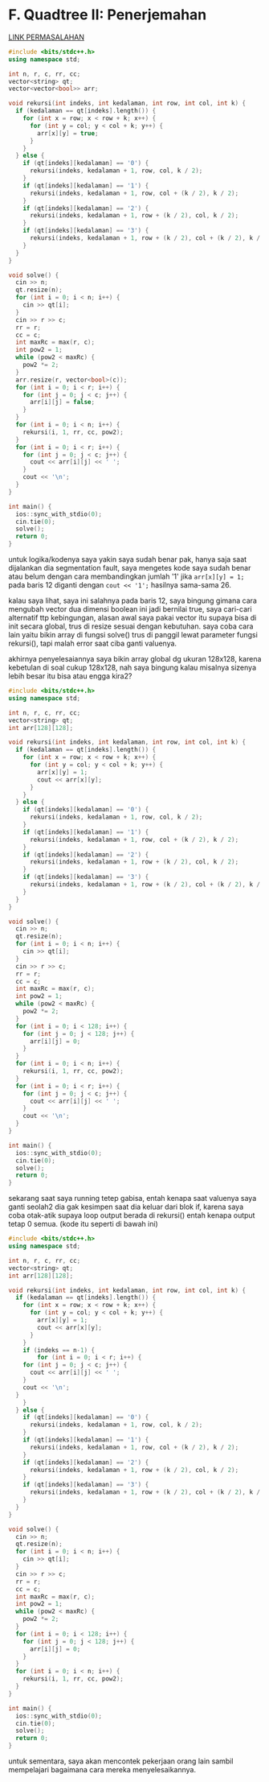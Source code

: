 # F. Quadtree II: Penerjemahan

[LINK PERMASALAHAN](https://tlx.toki.id/courses/basic/chapters/13/problems/F/)

```cpp
#include <bits/stdc++.h>
using namespace std;

int n, r, c, rr, cc;
vector<string> qt;
vector<vector<bool>> arr;

void rekursi(int indeks, int kedalaman, int row, int col, int k) {
  if (kedalaman == qt[indeks].length()) {
    for (int x = row; x < row + k; x++) {
      for (int y = col; y < col + k; y++) {
        arr[x][y] = true;
      }
    }
  } else {
    if (qt[indeks][kedalaman] == '0') {
      rekursi(indeks, kedalaman + 1, row, col, k / 2);
    }
    if (qt[indeks][kedalaman] == '1') {
      rekursi(indeks, kedalaman + 1, row, col + (k / 2), k / 2);
    }
    if (qt[indeks][kedalaman] == '2') {
      rekursi(indeks, kedalaman + 1, row + (k / 2), col, k / 2);
    }
    if (qt[indeks][kedalaman] == '3') {
      rekursi(indeks, kedalaman + 1, row + (k / 2), col + (k / 2), k / 2);
    }
  }
}

void solve() {
  cin >> n;
  qt.resize(n);
  for (int i = 0; i < n; i++) {
    cin >> qt[i];
  }
  cin >> r >> c;
  rr = r;
  cc = c;
  int maxRc = max(r, c);
  int pow2 = 1;
  while (pow2 < maxRc) {
    pow2 *= 2;
  }
  arr.resize(r, vector<bool>(c));
  for (int i = 0; i < r; i++) {
    for (int j = 0; j < c; j++) {
      arr[i][j] = false;
    }
  }
  for (int i = 0; i < n; i++) {
    rekursi(i, 1, rr, cc, pow2);
  }
  for (int i = 0; i < r; i++) {
    for (int j = 0; j < c; j++) {
      cout << arr[i][j] << ' ';
    }
    cout << '\n';
  }
}

int main() {
  ios::sync_with_stdio(0);
  cin.tie(0);
  solve();
  return 0;
}

```

untuk logika/kodenya saya yakin saya sudah benar pak, hanya saja saat dijalankan dia segmentation fault, saya mengetes kode saya sudah benar atau belum dengan cara membandingkan jumlah '1' jika `arr[x][y] = 1;` pada baris 12 diganti dengan `cout << '1';` hasilnya sama-sama 26.

kalau saya lihat, saya ini salahnya pada baris 12, saya bingung gimana cara mengubah vector dua dimensi boolean ini jadi bernilai true, saya cari-cari alternatif ttp kebingungan, alasan awal saya pakai vector itu supaya bisa di init secara global, trus di resize sesuai dengan kebutuhan. saya coba cara lain yaitu bikin array di fungsi solve() trus di panggil lewat parameter fungsi rekursi(), tapi malah error saat ciba ganti valuenya.

akhirnya penyelesaiannya saya bikin array global dg ukuran 128x128, karena kebetulan di soal cukup 128x128, nah saya bingung kalau misalnya sizenya lebih besar itu bisa atau engga kira2?

```cpp
#include <bits/stdc++.h>
using namespace std;

int n, r, c, rr, cc;
vector<string> qt;
int arr[128][128];

void rekursi(int indeks, int kedalaman, int row, int col, int k) {
  if (kedalaman == qt[indeks].length()) {
    for (int x = row; x < row + k; x++) {
      for (int y = col; y < col + k; y++) {
        arr[x][y] = 1;
        cout << arr[x][y];
      }
    }
  } else {
    if (qt[indeks][kedalaman] == '0') {
      rekursi(indeks, kedalaman + 1, row, col, k / 2);
    }
    if (qt[indeks][kedalaman] == '1') {
      rekursi(indeks, kedalaman + 1, row, col + (k / 2), k / 2);
    }
    if (qt[indeks][kedalaman] == '2') {
      rekursi(indeks, kedalaman + 1, row + (k / 2), col, k / 2);
    }
    if (qt[indeks][kedalaman] == '3') {
      rekursi(indeks, kedalaman + 1, row + (k / 2), col + (k / 2), k / 2);
    }
  }
}

void solve() {
  cin >> n;
  qt.resize(n);
  for (int i = 0; i < n; i++) {
    cin >> qt[i];
  }
  cin >> r >> c;
  rr = r;
  cc = c;
  int maxRc = max(r, c);
  int pow2 = 1;
  while (pow2 < maxRc) {
    pow2 *= 2;
  }
  for (int i = 0; i < 128; i++) {
    for (int j = 0; j < 128; j++) {
      arr[i][j] = 0;
    }
  }
  for (int i = 0; i < n; i++) {
    rekursi(i, 1, rr, cc, pow2);
  }
  for (int i = 0; i < r; i++) {
    for (int j = 0; j < c; j++) {
      cout << arr[i][j] << ' ';
    }
    cout << '\n';
  }
}

int main() {
  ios::sync_with_stdio(0);
  cin.tie(0);
  solve();
  return 0;
}
```

sekarang saat saya running tetep gabisa, entah kenapa saat valuenya saya ganti seolah2 dia gak kesimpen saat dia keluar dari blok if, karena saya coba otak-atik supaya loop output berada di rekursi() entah kenapa output tetap 0 semua. (kode itu seperti di bawah ini)

```cpp
#include <bits/stdc++.h>
using namespace std;

int n, r, c, rr, cc;
vector<string> qt;
int arr[128][128];

void rekursi(int indeks, int kedalaman, int row, int col, int k) {
  if (kedalaman == qt[indeks].length()) {
    for (int x = row; x < row + k; x++) {
      for (int y = col; y < col + k; y++) {
        arr[x][y] = 1;
        cout << arr[x][y];
      }
    }
    if (indeks == n-1) {
        for (int i = 0; i < r; i++) {
    for (int j = 0; j < c; j++) {
      cout << arr[i][j] << ' ';
    }
    cout << '\n';
  }
    }
  } else {
    if (qt[indeks][kedalaman] == '0') {
      rekursi(indeks, kedalaman + 1, row, col, k / 2);
    }
    if (qt[indeks][kedalaman] == '1') {
      rekursi(indeks, kedalaman + 1, row, col + (k / 2), k / 2);
    }
    if (qt[indeks][kedalaman] == '2') {
      rekursi(indeks, kedalaman + 1, row + (k / 2), col, k / 2);
    }
    if (qt[indeks][kedalaman] == '3') {
      rekursi(indeks, kedalaman + 1, row + (k / 2), col + (k / 2), k / 2);
    }
  }
}

void solve() {
  cin >> n;
  qt.resize(n);
  for (int i = 0; i < n; i++) {
    cin >> qt[i];
  }
  cin >> r >> c;
  rr = r;
  cc = c;
  int maxRc = max(r, c);
  int pow2 = 1;
  while (pow2 < maxRc) {
    pow2 *= 2;
  }
  for (int i = 0; i < 128; i++) {
    for (int j = 0; j < 128; j++) {
      arr[i][j] = 0;
    }
  }
  for (int i = 0; i < n; i++) {
    rekursi(i, 1, rr, cc, pow2);
  }
}

int main() {
  ios::sync_with_stdio(0);
  cin.tie(0);
  solve();
  return 0;
}
```

untuk sementara, saya akan mencontek pekerjaan orang lain sambil mempelajari bagaimana cara mereka menyelesaikannya.
